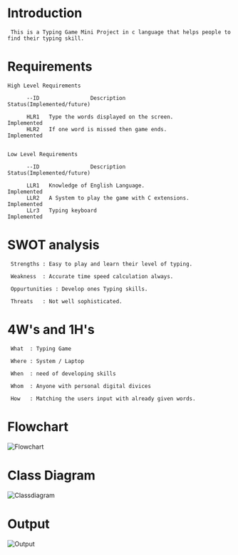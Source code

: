 # Introduction

     This is a Typing Game Mini Project in c language that helps people to find their typing skill.


# Requirements
    High Level Requirements

          --ID                Description                             Status(Implemented/future)

          HLR1   Type the words displayed on the screen.                   Implemented
          HLR2   If one word is missed then game ends.                     Implemented


    Low Level Requirements

          --ID                Description                             Status(Implemented/future)

          LLR1   Knowledge of English Language.                            Implemented
          LLR2   A System to play the game with C extensions.              Implemented
          LLr3   Typing keyboard                                           Implemented

          
# SWOT analysis

     Strengths : Easy to play and learn their level of typing.

     Weakness  : Accurate time speed calculation always.
     
     Oppurtunities : Develop ones Typing skills.
     
     Threats   : Not well sophisticated.
     

# 4W's and 1H's

     What  : Typing Game

     Where : System / Laptop
     
     When  : need of developing skills
     
     Whom  : Anyone with personal digital divices      
     
     How   : Matching the users input with already given words.
     
# Flowchart
![Flowchart](https://user-images.githubusercontent.com/59721857/154510478-95395dff-2c6c-49f1-b90d-fa613c64c05f.jpg)
     
# Class Diagram
![Classdiagram](https://user-images.githubusercontent.com/59721857/154511623-6fc20c64-501d-486b-a057-e2b15626957a.jpg)
  
# Output
![Output](https://user-images.githubusercontent.com/59721857/154512049-fa908cab-adf5-4af6-a56e-7de6c32c0395.jpg)

